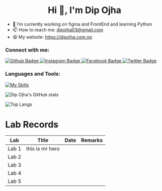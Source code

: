  <h1 align="center">Hi 👋, I'm Dip Ojha</h1>

- 🔭 I’m currently working on figma and FrontEnd and learning Python
- 📫 How to reach me: dipojha03@gmail.com
- 😄 My website: https://dipojha.com.np

### Connect with me:

<div id="badges">
  <a href="https://github.com/dipojha">
    <img src="https://img.shields.io/badge/Github-white?style=for-the-badge&logo=Github&logoColor=black" alt="Github Badge"/>
  </a>
   <a href="https://www.instagram.com/dip_ojha">
    <img src="https://img.shields.io/badge/Instagram-purple?style=for-the-badge&logo=instagram&logoColor=white" alt="Instagram Badge"/>
  </a>
   <a href="https://www.facebook.com/dip.ojha.100/">
    <img src="https://img.shields.io/badge/Facebook-blue?style=for-the-badge&logo=facebook&logoColor=white" alt="Facebook Badge"/>
  </a>
   <a href="https://twitter.com/dip_ojha">
    <img src="https://img.shields.io/badge/Twitter-blue?style=for-the-badge&logo=twitter&logoColor=white" alt="Twitter Badge"/>
  </a>
</div>

### Languages and Tools:

[![My Skills](https://skillicons.dev/icons?i=html,css,javascript,react,github,git,php,figma,c,cpp&perline=5)](https://skillicons.dev)

![Dip Ojha's GitHub stats](https://github-readme-stats.vercel.app/api?username=dipojha&show_icons=true&theme=dark)

![Top Langs](https://github-readme-stats.vercel.app/api/top-langs/?username=dipojha&theme=dark)

# Lab Records

| **Lab** | **Title**                | **Date**       | **Remarks**             |
|---------|--------------------------|----------------|-------------------------|
| Lab 1   |    this is mr hero                      |                |                         |
| Lab 2   |                          |                |                         |
| Lab 3   |                          |                |                         |
| Lab 4   |                          |                |                         |
| Lab 5   |                          |                |                         |

